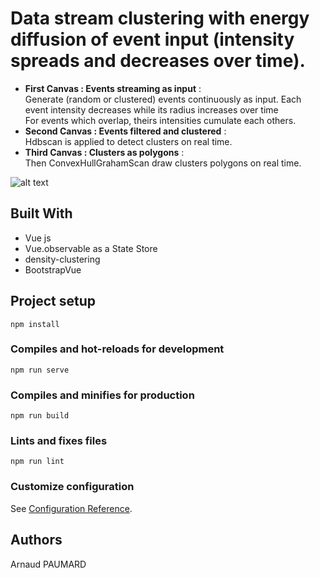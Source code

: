 # Data stream clustering with energy diffusion of event input (intensity spreads and decreases over time). 

- **First Canvas : Events streaming as input** :   
Generate (random or clustered) events continuously as input.
Each event intensity decreases while its radius increases over time  
For events which overlap, theirs intensities cumulate each others.   
- **Second Canvas : Events filtered and clustered** :  
Hdbscan is applied to detect clusters on real time.
- **Third Canvas : Clusters as polygons** :  
Then ConvexHullGrahamScan draw clusters polygons on real time.    

![alt text](https://github.com/imagino50/ParticlesProject/blob/master/public/image.png   "Home page")

## Built With

- Vue js
- Vue.observable as a State Store
- density-clustering
- BootstrapVue

## Project setup
```
npm install
```

### Compiles and hot-reloads for development
```
npm run serve
```

### Compiles and minifies for production
```
npm run build
```

### Lints and fixes files
```
npm run lint
```

### Customize configuration
See [Configuration Reference](https://cli.vuejs.org/config/).

## Authors
Arnaud PAUMARD
